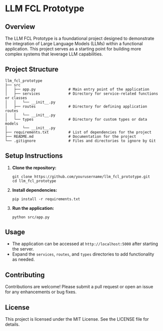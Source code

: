 # LLM FCL Prototype

## Overview
The LLM FCL Prototype is a foundational project designed to demonstrate the integration of Large Language Models (LLMs) within a functional application. This project serves as a starting point for building more complex systems that leverage LLM capabilities.

## Project Structure
```
llm_fcl_prototype
├── src
│   ├── app.py               # Main entry point of the application
│   ├── services             # Directory for service-related functions or classes
│   │   └── __init__.py
│   ├── routes               # Directory for defining application routes
│   │   └── __init__.py
│   └── types                # Directory for custom types or data models
│       └── __init__.py
├── requirements.txt         # List of dependencies for the project
├── README.md                # Documentation for the project
└── .gitignore               # Files and directories to ignore by Git
```

## Setup Instructions
1. **Clone the repository:**
   ```
   git clone https://github.com/yourusername/llm_fcl_prototype.git
   cd llm_fcl_prototype
   ```

2. **Install dependencies:**
   ```
   pip install -r requirements.txt
   ```

3. **Run the application:**
   ```
   python src/app.py
   ```

## Usage
- The application can be accessed at `http://localhost:5000` after starting the server.
- Expand the `services`, `routes`, and `types` directories to add functionality as needed.

## Contributing
Contributions are welcome! Please submit a pull request or open an issue for any enhancements or bug fixes.

## License
This project is licensed under the MIT License. See the LICENSE file for details.